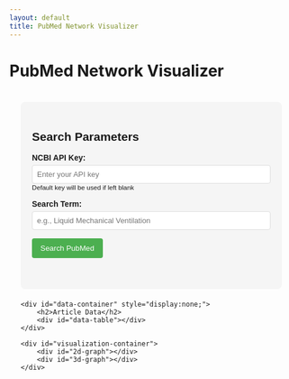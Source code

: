 ```yaml
---
layout: default
title: PubMed Network Visualizer
---
```


# PubMed Network Visualizer

<div class="container">
    <div id="input-container">
        <h2>Search Parameters</h2>
        <form id="search-form">
            <div class="form-group">
                <label for="api-key">NCBI API Key:</label>
                <input type="text" id="api-key" placeholder="Enter your API key">
                <small>Default key will be used if left blank</small>
            </div>
            <div class="form-group">
                <label for="search-term">Search Term:</label>
                <input type="text" id="search-term" placeholder="e.g., Liquid Mechanical Ventilation">
            </div>
            <button type="submit" id="search-button">Search PubMed</button>
        </form>
        <div id="status-message"></div>
    </div>

    <div id="data-container" style="display:none;">
        <h2>Article Data</h2>
        <div id="data-table"></div>
    </div>

    <div id="visualization-container">
        <div id="2d-graph"></div>
        <div id="3d-graph"></div>
    </div>
</div>

<style>
.container {
    font-family: Arial, sans-serif;
    max-width: 1200px;
    margin: 0 auto;
    padding: 20px;
}

#input-container {
    background: #f5f5f5;
    padding: 20px;
    border-radius: 8px;
    margin-bottom: 20px;
}

.form-group {
    margin-bottom: 15px;
}

label {
    display: block;
    margin-bottom: 5px;
    font-weight: bold;
}

input[type="text"] {
    width: 100%;
    padding: 8px;
    border: 1px solid #ddd;
    border-radius: 4px;
}

button {
    background-color: #4CAF50;
    color: white;
    padding: 10px 15px;
    border: none;
    border-radius: 4px;
    cursor: pointer;
}

button:hover {
    background-color: #45a049;
}

#status-message {
    margin-top: 15px;
    padding: 10px;
    border-radius: 4px;
}

#data-table {
    max-height: 400px;
    overflow-y: auto;
    margin-bottom: 20px;
    border: 1px solid #ddd;
}

#2d-graph, #3d-graph {
    width: 100%;
    height: 600px;
    margin-bottom: 30px;
    border: 1px solid #ddd;
    border-radius: 4px;
}
</style>

<script src="https://d3js.org/d3.v7.min.js"></script>
<script src="https://cdn.plot.ly/plotly-latest.min.js"></script>

<script>
// Configuration
const DEFAULT_API_KEY = '3834945c08440921ade60d29a8bdd9553808';
const DEFAULT_SEARCH_TERM = 'Liquid Mechanical Ventilation Life Support Humans';
const BATCH_SIZE = 50;
const BASE_URL = 'https://eutils.ncbi.nlm.nih.gov/entrez/eutils/';

// DOM Elements
const searchForm = document.getElementById('search-form');
const apiKeyInput = document.getElementById('api-key');
const searchTermInput = document.getElementById('search-term');
const searchButton = document.getElementById('search-button');
const statusMessage = document.getElementById('status-message');
const dataContainer = document.getElementById('data-container');
const dataTable = document.getElementById('data-table');
const graph2d = document.getElementById('2d-graph');
const graph3d = document.getElementById('3d-graph');

// Form submission handler
searchForm.addEventListener('submit', async function(e) {
    e.preventDefault();
    
    const apiKey = apiKeyInput.value.trim() || DEFAULT_API_KEY;
    const searchTerm = searchTermInput.value.trim() || DEFAULT_SEARCH_TERM;
    
    searchButton.disabled = true;
    statusMessage.textContent = `Searching PubMed for: "${searchTerm}"...`;
    statusMessage.style.backgroundColor = '#fff3cd';
    
    try {
        // Execute the search workflow
        const pmids = await searchPmids(apiKey, searchTerm);
        statusMessage.textContent = `Found ${pmids.length} articles. Fetching metadata...`;
        
        const metadata = await fetchMetadata(apiKey, pmids);
        statusMessage.textContent = `Fetching detailed article data...`;
        
        const tagData = await fetchMeshKeywords(apiKey, pmids);
        
        // Prepare data for display
        const df = prepareDataframe(metadata, tagData);
        
        // Display data
        displayDataTable(df);
        
        // Create visualizations
        const G = createNetworkGraph(df);
        visualizeInteractive(G);
        visualizeInteractive3d(G);
        
        statusMessage.textContent = `Successfully processed ${pmids.length} articles.`;
        statusMessage.style.backgroundColor = '#d4edda';
        dataContainer.style.display = 'block';
    } catch (error) {
        console.error('Error:', error);
        statusMessage.textContent = `Error: ${error.message}`;
        statusMessage.style.backgroundColor = '#f8d7da';
    } finally {
        searchButton.disabled = false;
    }
});

// PubMed API functions
async function searchPmids(apiKey, searchTerm) {
    const url = `${BASE_URL}esearch.fcgi?db=pubmed&term=${encodeURIComponent(searchTerm)}&retmax=100000&retmode=json&api_key=${apiKey}`;
    const response = await fetch(url);
    const data = await response.json();
    return data.esearchresult.idlist;
}

async function fetchMetadata(apiKey, pmids) {
    const allData = {};
    
    for (let i = 0; i < pmids.length; i += BATCH_SIZE) {
        const batch = pmids.slice(i, i + BATCH_SIZE);
        const ids = batch.join(',');
        
        const url = `${BASE_URL}esummary.fcgi?db=pubmed&id=${ids}&retmode=json&api_key=${apiKey}`;
        const response = await fetch(url);
        const data = await response.json();
        
        batch.forEach(pid => {
            if (data.result[pid]) {
                allData[pid] = data.result[pid];
            }
        });
        
        // Update status periodically
        if (Math.floor(i / BATCH_SIZE) % 5 === 0) {
            statusMessage.textContent = `Processed ${Math.min(i + BATCH_SIZE, pmids.length)}/${pmids.length} records...`;
            await new Promise(resolve => setTimeout(resolve, 400));
        }
    }
    
    return allData;
}

async function fetchMeshKeywords(apiKey, pmids) {
    const tagData = {};
    
    for (let i = 0; i < pmids.length; i += BATCH_SIZE) {
        const batch = pmids.slice(i, i + BATCH_SIZE);
        const ids = batch.join(',');
        
        const url = `${BASE_URL}efetch.fcgi?db=pubmed&id=${ids}&retmode=xml&api_key=${apiKey}`;
        const response = await fetch(url);
        const text = await response.text();
        
        // Parse XML (simplified - in a real app you'd use a proper XML parser)
        const parser = new DOMParser();
        const xmlDoc = parser.parseFromString(text, "text/xml");
        const articles = xmlDoc.getElementsByTagName('PubmedArticle');
        
        for (let article of articles) {
            const pmid = article.getElementsByTagName('PMID')[0]?.textContent;
            if (!pmid) continue;
            
            // Extract abstract
            let abstract = '';
            const abstractTexts = article.getElementsByTagName('AbstractText');
            for (let abstractText of abstractTexts) {
                if (abstractText.textContent) {
                    const label = abstractText.getAttribute('Label');
                    abstract += label ? `${label}: ${abstractText.textContent} ` : `${abstractText.textContent} `;
                }
            }
            
            // Extract identifiers
            const doi = Array.from(article.getElementsByTagName('ArticleId'))
                .find(el => el.getAttribute('IdType') === 'doi')?.textContent || '';
                
            const pmcId = Array.from(article.getElementsByTagName('ArticleId'))
                .find(el => el.getAttribute('IdType') === 'pmc')?.textContent || '';
            
            // Extract MeSH terms and keywords
            const meshTerms = Array.from(article.getElementsByTagName('DescriptorName'))
                .map(el => el.textContent).slice(0, 30);
                
            const keywords = Array.from(article.getElementsByTagName('Keyword'))
                .map(el => el.textContent).slice(0, 30);
            
            tagData[pmid] = {
                'Abstract': abstract.trim(),
                'DOI': doi,
                'PMC_ID': pmcId,
                'MeSH_Terms': meshTerms,
                'Keywords': keywords
            };
        }
        
        // Update status periodically
        if (Math.floor(i / BATCH_SIZE) % 5 === 0) {
            statusMessage.textContent = `Processed ${Math.min(i + BATCH_SIZE, pmids.length)}/${pmids.length} records...`;
            await new Promise(resolve => setTimeout(resolve, 400));
        }
    }
    
    return tagData;
}

// Data preparation
function prepareDataframe(metadata, tagData) {
    const records = [];
    
    for (const [pmid, meta] of Object.entries(metadata)) {
        const row = {PMID: pmid};
        
        // Basic fields
        ['title', 'source', 'doi'].forEach(k => {
            row[k.charAt(0).toUpperCase() + k.slice(1)] = meta[k] || '';
        });
        
        // Authors
        let authorsList = [];
        try {
            authorsList = typeof meta.authors === 'string' ? JSON.parse(meta.authors) : meta.authors || [];
        } catch (e) {
            authorsList = [];
        }
        
        const individualAuthors = authorsList
            .filter(a => a.authtype === 'Author')
            .map(a => a.name || '');
            
        const collectiveNames = authorsList
            .filter(a => a.authtype === 'CollectiveName')
            .map(a => a.name || '');
        
        // Add authors
        for (let i = 0; i < 20; i++) {
            row[`Author_${i+1}`] = individualAuthors[i] || '';
        }
        row['Collective_Name'] = collectiveNames.join('; ');
        
        // Publication date
        const pubdate = meta.pubdate || '';
        let year = '', month = '', day = '';
        
        if (pubdate) {
            const dateParts = pubdate.split(' ');
            // Find year (first 4-digit number)
            for (const part of dateParts) {
                if (/^\d{4}$/.test(part)) {
                    year = part;
                    break;
                }
            }
            
            // Find month (first alphabetic part)
            const monthCandidate = dateParts.find(p => /[a-zA-Z]/.test(p));
            if (monthCandidate) {
                month = monthCandidate.split('-')[0];
            }
            
            // Find day (last 1-2 digit number that's not the year)
            for (let i = dateParts.length - 1; i >= 0; i--) {
                if (/^\d{1,2}$/.test(dateParts[i]) && dateParts[i] !== year) {
                    day = dateParts[i];
                    break;
                }
            }
        }
        
        row['PubYear'] = year;
        row['PubMonth'] = month;
        row['PubDay'] = day;
        row['OriginalPubDate'] = pubdate;
        
        // Add tag data
        const tags = tagData[pmid] || {
            Abstract: '',
            DOI: '',
            PMC_ID: '',
            MeSH_Terms: [],
            Keywords: []
        };
        
        row['Abstract'] = tags.Abstract || '';
        row['DOI'] = tags.DOI || '';
        row['DOI_Link'] = tags.DOI ? `https://doi.org/${tags.DOI}` : '';
        row['PMC_ID'] = tags.PMC_ID || '';
        row['PMC_Link'] = tags.PMC_ID ? `https://www.ncbi.nlm.nih.gov/pmc/articles/${tags.PMC_ID}/` : '';
        
        // Add MeSH and Keywords
        for (let i = 0; i < 30; i++) {
            row[`MeSH_${i+1}`] = tags.MeSH_Terms[i] || '';
            row[`Keyword_${i+1}`] = tags.Keywords[i] || '';
        }
        
        records.push(row);
    }
    
    return records;
}

// Data display
function displayDataTable(data) {
    // Create a simple table display (for large datasets you might want to use a library like DataTables)
    if (data.length === 0) {
        dataTable.innerHTML = '<p>No data to display</p>';
        return;
    }
    
    const columns = Object.keys(data[0]);
    let html = '<table class="data-table"><thead><tr>';
    
    // Header row
    columns.forEach(col => {
        html += `<th>${col}</th>`;
    });
    html += '</tr></thead><tbody>';
    
    // Data rows (limit to first 50 for display)
    data.slice(0, 50).forEach(row => {
        html += '<tr>';
        columns.forEach(col => {
            let value = row[col];
            if (Array.isArray(value)) value = value.join(', ');
            if (value === null || value === undefined) value = '';
            html += `<td>${value}</td>`;
        });
        html += '</tr>';
    });
    
    html += '</tbody></table>';
    
    if (data.length > 50) {
        html += `<p>Showing 50 of ${data.length} records</p>`;
    }
    
    dataTable.innerHTML = html;
}

// Network graph functions
function createNetworkGraph(df) {
    const G = {
        nodes: [],
        edges: [],
        getNode: function(id) {
            return this.nodes.find(n => n.id === id);
        },
        addNode: function(id, properties = {}) {
            if (!this.getNode(id)) {
                this.nodes.push({id, ...properties});
            }
        },
        addEdge: function(source, target, properties = {}) {
            this.edges.push({source, target, ...properties});
        }
    };
    
    // Add year nodes
    const yearCounts = {};
    df.forEach(row => {
        const year = row.PubYear;
        if (year) yearCounts[year] = (yearCounts[year] || 0) + 1;
    });
    
    for (const [year, count] of Object.entries(yearCounts)) {
        G.addNode(`Year_${year}`, {
            size: 15 + count,
            type: 'year',
            year: year,
            count: count
        });
    }
    
    // Add article nodes and edges
    df.forEach(row => {
        const articleId = `Article_${row.PMID}`;
        G.addNode(articleId, {
            size: 10,
            type: 'article',
            title: row.Title || '',
            year: row.PubYear || '',
            abstract: row.Abstract || ''
        });
        
        // Connect article to its year
        if (row.PubYear) {
            G.addEdge(articleId, `Year_${row.PubYear}`, {weight: 1});
        }
        
        // Add keywords and connect to articles
        const allTerms = new Set();
        
        // Collect all keywords and MeSH terms
        for (let i = 1; i <= 30; i++) {
            const kw = row[`Keyword_${i}`];
            const mesh = row[`MeSH_${i}`];
            
            if (kw) allTerms.add(kw);
            if (mesh) allTerms.add(mesh);
        }
        
        // Add term nodes and edges
        allTerms.forEach(term => {
            if (term) {
                G.addNode(term, {
                    size: 5,
                    type: 'keyword'
                });
                G.addEdge(articleId, term, {weight: 0.5});
            }
        });
    });
    
    return G;
}

function visualizeInteractive(G) {
    // Simple force-directed layout simulation
    const nodes = G.nodes.map(node => ({
        ...node,
        x: Math.random() * 100,
        y: Math.random() * 100
    }));
    
    const edges = G.edges.map(edge => ({
        ...edge,
        source: nodes.findIndex(n => n.id === edge.source),
        target: nodes.findIndex(n => n.id === edge.target)
    }));
    
    // Prepare node traces
    const nodeGroups = {
        year: {x: [], y: [], text: [], size: [], color: []},
        article: {x: [], y: [], text: [], size: [], color: []},
        keyword: {x: [], y: [], text: [], size: [], color: []}
    };
    
    nodes.forEach(node => {
        const group = nodeGroups[node.type];
        group.x.push(node.x);
        group.y.push(node.y);
        group.size.push(node.size);
        
        if (node.type === 'article') {
            group.text.push(`<b>${node.title}</b><br>Year: ${node.year}`);
            group.color.push('lightblue');
        } else if (node.type === 'year') {
            group.text.push(`<b>Year: ${node.year}</b><br>Papers: ${node.count}`);
            group.color.push('red');
        } else {
            group.text.push(node.id);
            group.color.push('lightgreen');
        }
    });
    
    // Create edge trace
    const edgeTrace = {
        x: [],
        y: [],
        mode: 'lines',
        line: {width: 0.5, color: '#888'},
        hoverinfo: 'none',
        type: 'scatter'
    };
    
    edges.forEach(edge => {
        const source = nodes[edge.source];
        const target = nodes[edge.target];
        
        edgeTrace.x.push(source.x, target.x, null);
        edgeTrace.y.push(source.y, target.y, null);
    });
    
    // Modified node trace creation with text controls
    const nodeTraces = Object.entries(nodeGroups).map(([type, data]) => {
        const trace = {
            x: data.x,
            y: data.y,
            text: data.text,
            mode: 'markers+text', // Show both markers and text
            marker: {
                size: data.size,
                color: data.color,
                line: {width: 2, color: 'DarkSlateGrey'},
                opacity: 0.8
            },
            textposition: type === 'year' ? 'top center' : 
                         type === 'article' ? 'bottom center' : 'right center',
            textfont: {
                size: type === 'year' ? 14 : 10,
                family: 'Arial, sans-serif',
                color: type === 'year' ? '#000' : '#444'
            },
            hoverinfo: 'text',
            name: type,
            type: 'scatter'
        };
        
        // Special handling for keywords to prevent clutter
        if (type === 'keyword') {
            trace.mode = 'markers'; // Only show text on hover
            trace.hoverlabel = {
                bgcolor: '#fff',
                bordercolor: '#ddd',
                font: { size: 10 }
            };
        }
        
        return trace;
    });
    
    // Combine all traces
    const data = [edgeTrace, ...nodeTraces];
    
    // Layout
    const layout = {
        showlegend: false,
        hovermode: 'closest',
        margin: {b: 0, l: 0, r: 0, t: 0},
        xaxis: {showgrid: false, zeroline: false, showticklabels: false},
        yaxis: {showgrid: false, zeroline: false, showticklabels: false},
        title: "PubMed Literature Network Graph"
    };
    
    // Create the plot
    Plotly.newPlot(graph2d, data, layout);
}

function visualizeInteractive3d(G) {
    // Simple 3D layout with years on Z-axis
    const nodes = G.nodes.map(node => ({
        ...node,
        x: Math.random() * 100,
        y: Math.random() * 100,
        z: 0
    }));
    
    // Assign Z positions based on year
    const years = [...new Set(
        nodes.filter(n => n.type === 'year').map(n => n.year)
    )].sort();
    
    const yearZ = {};
    years.forEach((year, i) => {
        yearZ[year] = i * 2;
    });
    
    nodes.forEach(node => {
        if (node.type === 'year') {
            node.z = yearZ[node.year] || 0;
        } else if (node.type === 'article') {
            const yearNode = nodes.find(n => n.type === 'year' && n.year === node.year);
            node.z = yearNode ? yearNode.z + (Math.random() * 0.6 - 0.3) : 0;
        } else {
            // Average z of connected nodes
            const connectedNodes = G.edges
                .filter(e => e.source === node.id || e.target === node.id)
                .map(e => e.source === node.id ? e.target : e.source)
                .map(id => nodes.find(n => n.id === id))
                .filter(n => n);
                
            if (connectedNodes.length > 0) {
                node.z = connectedNodes.reduce((sum, n) => sum + n.z, 0) / connectedNodes.length;
            }
        }
    });
    
    const edges = G.edges.map(edge => ({
        ...edge,
        source: nodes.findIndex(n => n.id === edge.source),
        target: nodes.findIndex(n => n.id === edge.target)
    }));
    
    // Prepare node traces
    const nodeGroups = {
        year: {x: [], y: [], z: [], text: [], size: [], color: []},
        article: {x: [], y: [], z: [], text: [], size: [], color: []},
        keyword: {x: [], y: [], z: [], text: [], size: [], color: []}
    };
    
    nodes.forEach(node => {
        const group = nodeGroups[node.type];
        group.x.push(node.x);
        group.y.push(node.y);
        group.z.push(node.z);
        group.size.push(node.size);
        
        if (node.type === 'article') {
            group.text.push(`<b>${node.title}</b><br>Year: ${node.year}`);
            group.color.push('lightblue');
        } else if (node.type === 'year') {
            group.text.push(`<b>Year: ${node.year}</b><br>Papers: ${node.count}`);
            group.color.push('red');
        } else {
            group.text.push(node.id);
            group.color.push('lightgreen');
        }
    });
    
    // Create edge trace
    const edgeTrace = {
        x: [],
        y: [],
        z: [],
        mode: 'lines',
        line: {width: 0.5, color: '#888'},
        hoverinfo: 'none',
        type: 'scatter3d'
    };
    
    edges.forEach(edge => {
        const source = nodes[edge.source];
        const target = nodes[edge.target];
        
        edgeTrace.x.push(source.x, target.x, null);
        edgeTrace.y.push(source.y, target.y, null);
        edgeTrace.z.push(source.z, target.z, null);
    });
    
    // Create node traces
    const nodeTraces = Object.entries(nodeGroups).map(([type, data]) => {
        const trace = {
            x: data.x,
            y: data.y,
            z: data.z,
            text: data.text,
            mode: 'markers', // In 3D, text is generally better on hover
            marker: {
                size: data.size,
                color: data.color,
                line: {width: 2, color: 'DarkSlateGrey'},
                opacity: 0.8
            },
            hoverinfo: 'text',
            hoverlabel: {
                bgcolor: 'rgba(255,255,255,0.9)',
                bordercolor: '#333',
                font: {
                    size: type === 'year' ? 14 : 10,
                    family: 'Arial'
                }
            },
            name: type,
            type: 'scatter3d'
        };
        
        // Optionally show text always for years
        if (type === 'year') {
            trace.mode = 'markers+text';
            trace.textposition = 'top center';
        }
        
        return trace;
    });
    
    // Combine all traces
    const data = [edgeTrace, ...nodeTraces];
    
    // Layout
    const layout = {
        scene: {
            xaxis: {showbackground: false, showticklabels: false, title: ''},
            yaxis: {showbackground: false, showticklabels: false, title: ''},
            zaxis: {
                showbackground: false,
                showticklabels: true,
                title: 'Year',
                tickvals: years.map((_, i) => i * 2),
                ticktext: years
            }
        },
        margin: {l: 0, r: 0, b: 0, t: 0},
        title: "3D PubMed Literature Network by Year"
    };
    
    // Create the plot
    Plotly.newPlot(graph3d, data, layout);
}
</script>
